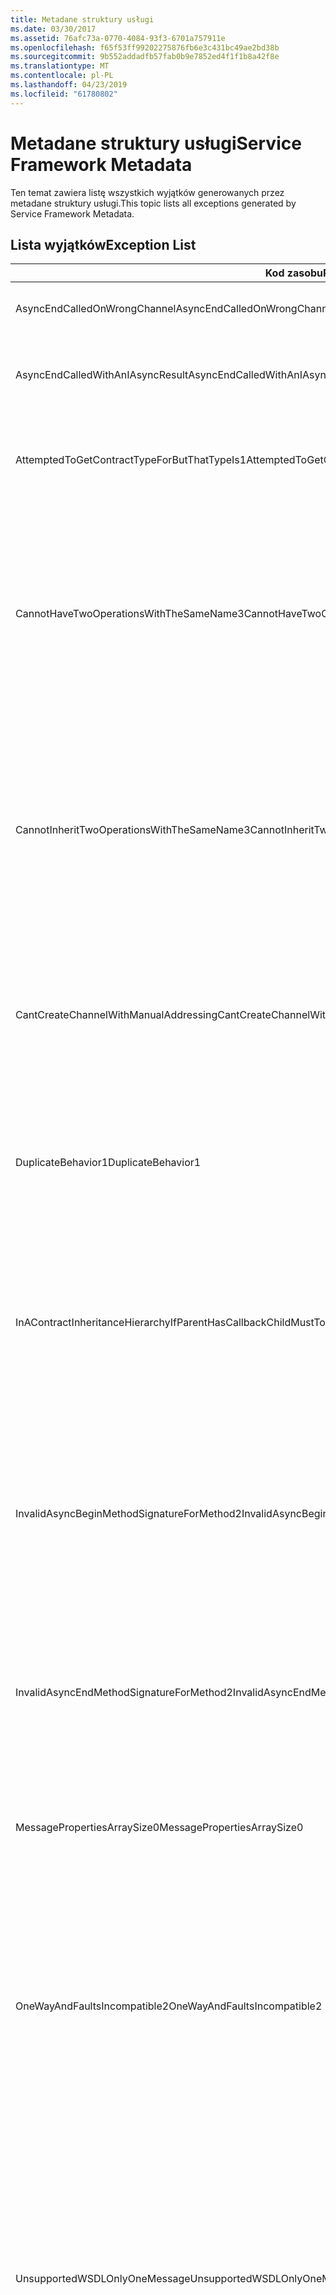 ```yaml
---
title: Metadane struktury usługi
ms.date: 03/30/2017
ms.assetid: 76afc73a-0770-4084-93f3-6701a757911e
ms.openlocfilehash: f65f53ff99202275876fb6e3c431bc49ae2bd38b
ms.sourcegitcommit: 9b552addadfb57fab0b9e7852ed4f1f1b8a42f8e
ms.translationtype: MT
ms.contentlocale: pl-PL
ms.lasthandoff: 04/23/2019
ms.locfileid: "61780802"
---
```

# <a name="service-framework-metadata"></a><span data-ttu-id="f4f3f-102">Metadane struktury usługi</span><span class="sxs-lookup"><span data-stu-id="f4f3f-102">Service Framework Metadata</span></span>
<span data-ttu-id="f4f3f-103">Ten temat zawiera listę wszystkich wyjątków generowanych przez metadane struktury usługi.</span><span class="sxs-lookup"><span data-stu-id="f4f3f-103">This topic lists all exceptions generated by Service Framework Metadata.</span></span>  
  
## <a name="exception-list"></a><span data-ttu-id="f4f3f-104">Lista wyjątków</span><span class="sxs-lookup"><span data-stu-id="f4f3f-104">Exception List</span></span>  
  
|<span data-ttu-id="f4f3f-105">Kod zasobu</span><span class="sxs-lookup"><span data-stu-id="f4f3f-105">Resource Code</span></span>|<span data-ttu-id="f4f3f-106">Ciąg zasobu</span><span class="sxs-lookup"><span data-stu-id="f4f3f-106">Resource String</span></span>|  
|-------------------|---------------------|  
|<span data-ttu-id="f4f3f-107">AsyncEndCalledOnWrongChannel</span><span class="sxs-lookup"><span data-stu-id="f4f3f-107">AsyncEndCalledOnWrongChannel</span></span>|<span data-ttu-id="f4f3f-108">Końca asynchronicznego została wywołana dla niewłaściwego kanału.</span><span class="sxs-lookup"><span data-stu-id="f4f3f-108">An asynchronous End was called on the wrong channel.</span></span>|  
|<span data-ttu-id="f4f3f-109">AsyncEndCalledWithAnIAsyncResult</span><span class="sxs-lookup"><span data-stu-id="f4f3f-109">AsyncEndCalledWithAnIAsyncResult</span></span>|<span data-ttu-id="f4f3f-110">Końca asynchronicznego została wywołana z elementem IAsyncResult z innej metody Begin.</span><span class="sxs-lookup"><span data-stu-id="f4f3f-110">An asynchronous End was called with an IAsyncResult from a different Begin method.</span></span>|  
|<span data-ttu-id="f4f3f-111">AttemptedToGetContractTypeForButThatTypeIs1</span><span class="sxs-lookup"><span data-stu-id="f4f3f-111">AttemptedToGetContractTypeForButThatTypeIs1</span></span>|<span data-ttu-id="f4f3f-112">Próbowano uzyskać typ kontraktu dla określonego. Typ nie jest typu ServiceContract i dziedziczy go.</span><span class="sxs-lookup"><span data-stu-id="f4f3f-112">Attempted to get contract type for the specified.The type is not a ServiceContract and it does not inherit a ServiceContract.</span></span>|  
|<span data-ttu-id="f4f3f-113">CannotHaveTwoOperationsWithTheSameName3</span><span class="sxs-lookup"><span data-stu-id="f4f3f-113">CannotHaveTwoOperationsWithTheSameName3</span></span>|<span data-ttu-id="f4f3f-114">Nie może mieć dwie operacje w tej samej umowy o takiej samej nazwie.</span><span class="sxs-lookup"><span data-stu-id="f4f3f-114">Cannot have two operations in the same contract with the same name.</span></span> <span data-ttu-id="f4f3f-115">Określonej metody w określonym typie narusza tę regułę.</span><span class="sxs-lookup"><span data-stu-id="f4f3f-115">The specified methods in the specified type violate this rule.</span></span> <span data-ttu-id="f4f3f-116">Zmień nazwę jednej z operacji, zmieniając nazwę metody lub używając właściwości Name obiektu OperationContractAttribute.</span><span class="sxs-lookup"><span data-stu-id="f4f3f-116">Change the name of one of the operations by changing the method name or by using the Name property of OperationContractAttribute.</span></span>|  
|<span data-ttu-id="f4f3f-117">CannotInheritTwoOperationsWithTheSameName3</span><span class="sxs-lookup"><span data-stu-id="f4f3f-117">CannotInheritTwoOperationsWithTheSameName3</span></span>|<span data-ttu-id="f4f3f-118">Nie można dziedziczyć dwóch różnych operacji o tej samej nazwie.</span><span class="sxs-lookup"><span data-stu-id="f4f3f-118">Cannot inherit two different operations with the same name.</span></span> <span data-ttu-id="f4f3f-119">Określona operacja z określonym umów narusza tę regułę.</span><span class="sxs-lookup"><span data-stu-id="f4f3f-119">The specified operation from the specified contracts violate this rule.</span></span> <span data-ttu-id="f4f3f-120">Zmień nazwę jednej z operacji, zmieniając nazwę metody lub używając właściwości Name obiektu OperationContractAttribute.</span><span class="sxs-lookup"><span data-stu-id="f4f3f-120">Change the name of one of the operations by changing the method name or by using the Name property of OperationContractAttribute.</span></span>|  
|<span data-ttu-id="f4f3f-121">CantCreateChannelWithManualAddressing</span><span class="sxs-lookup"><span data-stu-id="f4f3f-121">CantCreateChannelWithManualAddressing</span></span>|<span data-ttu-id="f4f3f-122">Nie można utworzyć kanału dla kontraktu wymagającego żądań i odpowiedzi oraz powiązania wymagającego ręcznego adresowania, ale tylko obsługującego komunikację dupleksową.</span><span class="sxs-lookup"><span data-stu-id="f4f3f-122">Cannot create a channel for a contract that requires a request/reply and a binding that requires manual addressing but only supports duplex communication.</span></span>|  
|<span data-ttu-id="f4f3f-123">DuplicateBehavior1</span><span class="sxs-lookup"><span data-stu-id="f4f3f-123">DuplicateBehavior1</span></span>|<span data-ttu-id="f4f3f-124">Nie można dodać wartości do kolekcji.</span><span class="sxs-lookup"><span data-stu-id="f4f3f-124">The value cannot be added to the collection.</span></span> <span data-ttu-id="f4f3f-125">Kolekcja zawiera już element tego samego określonego typu.</span><span class="sxs-lookup"><span data-stu-id="f4f3f-125">The collection already contains an item of the same specified type.</span></span> <span data-ttu-id="f4f3f-126">Ta kolekcja obsługuje tylko jedno wystąpienie każdego typu.</span><span class="sxs-lookup"><span data-stu-id="f4f3f-126">This collection only supports one instance of each type.</span></span>|  
|<span data-ttu-id="f4f3f-127">InAContractInheritanceHierarchyIfParentHasCallbackChildMustToo</span><span class="sxs-lookup"><span data-stu-id="f4f3f-127">InAContractInheritanceHierarchyIfParentHasCallbackChildMustToo</span></span>|<span data-ttu-id="f4f3f-128">Kontrakt określony usługi podstawowej ma kontrakt określonego wywołania zwrotnego, kontrakt określony pochodnej usługi należy także określić określonego typu lub typem pochodnym jako jej kontrakt wywołania zwrotnego.</span><span class="sxs-lookup"><span data-stu-id="f4f3f-128">Because the specified base service contract has a specified callback contract, the specified derived service contract must also specify either the specified type, or a derived type as its callback contract.</span></span>|  
|<span data-ttu-id="f4f3f-129">InvalidAsyncBeginMethodSignatureForMethod2</span><span class="sxs-lookup"><span data-stu-id="f4f3f-129">InvalidAsyncBeginMethodSignatureForMethod2</span></span>|<span data-ttu-id="f4f3f-130">Nieprawidłowy asynchronicznego Begin podpis metody dla określonej metody w określonym typie ServiceContract.</span><span class="sxs-lookup"><span data-stu-id="f4f3f-130">Invalid asynchronous Begin method signature for the specified method in the specified ServiceContract type.</span></span> <span data-ttu-id="f4f3f-131">Twoje rozpocząć metody musi przyjmować element AsyncCallback oraz dowolny obiekt jako dwa ostatnie argumenty i zwracać obiekt IAsyncResult.</span><span class="sxs-lookup"><span data-stu-id="f4f3f-131">Your begin method must take an AsyncCallback and an object as the last two arguments and return an IAsyncResult.</span></span>|  
|<span data-ttu-id="f4f3f-132">InvalidAsyncEndMethodSignatureForMethod2</span><span class="sxs-lookup"><span data-stu-id="f4f3f-132">InvalidAsyncEndMethodSignatureForMethod2</span></span>|<span data-ttu-id="f4f3f-133">Nieprawidłowy asynchronicznego zakończenia podpis metody dla określonej metody w określonym typie ServiceContract.</span><span class="sxs-lookup"><span data-stu-id="f4f3f-133">Invalid asynchronous End method signature for the specified method in the specified ServiceContract type.</span></span> <span data-ttu-id="f4f3f-134">Metoda end musi przyjmować obiekt IAsyncResult jako ostatni argument.</span><span class="sxs-lookup"><span data-stu-id="f4f3f-134">Your end method must take an IAsyncResult as the last argument.</span></span>|  
|<span data-ttu-id="f4f3f-135">MessagePropertiesArraySize0</span><span class="sxs-lookup"><span data-stu-id="f4f3f-135">MessagePropertiesArraySize0</span></span>|<span data-ttu-id="f4f3f-136">Tablica, która została przekazana nie ma wystarczającej ilości miejsca do przechowywania wszystkich właściwości, które są zawarte w tej kolekcji.</span><span class="sxs-lookup"><span data-stu-id="f4f3f-136">The array that was passed does not have enough space to hold all the properties contained by this collection.</span></span>|  
|<span data-ttu-id="f4f3f-137">OneWayAndFaultsIncompatible2</span><span class="sxs-lookup"><span data-stu-id="f4f3f-137">OneWayAndFaultsIncompatible2</span></span>|<span data-ttu-id="f4f3f-138">Określonej metodzie w określonym typie jest oznaczona jako IsOneWay = true, ale deklaruje co najmniej jeden element FaultContractAttributes.</span><span class="sxs-lookup"><span data-stu-id="f4f3f-138">The specified method in the specified type is marked as IsOneWay=true and declares one or more FaultContractAttributes.</span></span> <span data-ttu-id="f4f3f-139">Metody jednokierunkowe nie mogą deklarować elementów FaultContractAttributes.</span><span class="sxs-lookup"><span data-stu-id="f4f3f-139">One-way methods cannot declare FaultContractAttributes.</span></span> <span data-ttu-id="f4f3f-140">Zmień ustawienie właściwości IsOneWay na wartość false lub Usuń element FaultContractAttributes.</span><span class="sxs-lookup"><span data-stu-id="f4f3f-140">Change IsOneWay to false or remove the FaultContractAttributes.</span></span>|  
|<span data-ttu-id="f4f3f-141">UnsupportedWSDLOnlyOneMessage</span><span class="sxs-lookup"><span data-stu-id="f4f3f-141">UnsupportedWSDLOnlyOneMessage</span></span>|<span data-ttu-id="f4f3f-142">Nieobsługiwana Web Services Description Language.</span><span class="sxs-lookup"><span data-stu-id="f4f3f-142">Unsupported Web Services Description Language.</span></span> <span data-ttu-id="f4f3f-143">Komunikaty o błędach jest obsługiwana tylko jednej części wiadomości.</span><span class="sxs-lookup"><span data-stu-id="f4f3f-143">Only one message part is supported for fault messages.</span></span> <span data-ttu-id="f4f3f-144">Ten komunikat o błędzie odnosi się do więcej niż jedną część komunikatu.</span><span class="sxs-lookup"><span data-stu-id="f4f3f-144">This fault message refers to more than one message part.</span></span> <span data-ttu-id="f4f3f-145">Jeśli masz dostęp do edycji pliku Web Services Description Language można rozwiązanie problemu, usuwając zbędne części wiadomości w taki, który błędów komunikat odwołania tylko jeden element.</span><span class="sxs-lookup"><span data-stu-id="f4f3f-145">If you have edit access to the Web Services Description Language file, you can fix the problem by removing the extra message parts such that fault message references just one part.</span></span>|  
|<span data-ttu-id="f4f3f-146">UnsupportedWSDLTheFault</span><span class="sxs-lookup"><span data-stu-id="f4f3f-146">UnsupportedWSDLTheFault</span></span>|<span data-ttu-id="f4f3f-147">Nieobsługiwana Web Services Description Language.</span><span class="sxs-lookup"><span data-stu-id="f4f3f-147">Unsupported Web Services Description Language.</span></span> <span data-ttu-id="f4f3f-148">Część wiadomości błędu musi odwoływać się do elementu.</span><span class="sxs-lookup"><span data-stu-id="f4f3f-148">The fault message part must reference an element.</span></span> <span data-ttu-id="f4f3f-149">Ten komunikat o błędzie nie odwołuje się do elementu.</span><span class="sxs-lookup"><span data-stu-id="f4f3f-149">This fault message does not refer to an element.</span></span> <span data-ttu-id="f4f3f-150">Jeśli masz dostęp do edycji w dokumencie języka definicji usługi sieci Web, możesz rozwiązać problem, odwołując się do elementu schematu za pomocą atrybutu "element".</span><span class="sxs-lookup"><span data-stu-id="f4f3f-150">If you have edit access to the Web Services Definition Language document, you can fix the problem by referencing a schema element using the 'element' attribute.</span></span>|  
|<span data-ttu-id="f4f3f-151">WsdlImportErrorDependencyDetail</span><span class="sxs-lookup"><span data-stu-id="f4f3f-151">WsdlImportErrorDependencyDetail</span></span>|<span data-ttu-id="f4f3f-152">Wystąpił błąd podczas importowania określonego to zależy od określonej wartości.</span><span class="sxs-lookup"><span data-stu-id="f4f3f-152">An error occurred while importing the specified that the other specified value is dependent on.</span></span> <span data-ttu-id="f4f3f-153">Wyrażenie Xpath jest także określona.</span><span class="sxs-lookup"><span data-stu-id="f4f3f-153">The Xpath is also specified.</span></span>|  
|<span data-ttu-id="f4f3f-154">XsdMissingRequiredAttribute1</span><span class="sxs-lookup"><span data-stu-id="f4f3f-154">XsdMissingRequiredAttribute1</span></span>|<span data-ttu-id="f4f3f-155">Brak określonego wymaganego atrybutu.</span><span class="sxs-lookup"><span data-stu-id="f4f3f-155">Missing the specified required attribute.</span></span>|
